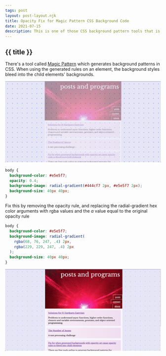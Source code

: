 ```yaml
---
tags: post
layout: post-layout.njk
title: Opacity Fix for Magic Pattern CSS Background Code
date: 2021-07-15
description: This is one of those CSS background pattern tools that is on the front page when you google. You might experience weirdness when you copy over the CSS verbaitum, depeding on what you're after. If you find the pattern is bleeding into child elements that you wish to remain above the element you've applied your "magic" background to, then here is the way to fix it. 
---
```


## {{ title }}

There's a tool called [Magic Pattern](https://www.magicpattern.design/tools/css-backgrounds) which generates background patterns in CSS. When using the generated rules on an element, the background styles bleed into the child elements' backgrounds.

![Screen shot of the webpage. there is a single column of content, 800px wide with lots of space on the margins. there is a background pattern applied to the body element, and it should only fill up the extra space, but because of the bug we are about to explain, it also fills up the backgrounds of the body's child elements.](/images/background-bug-1.png)

``` css
body {
  background-color: #e5e5f7;
  opacity: 0.4;
  background-image: radial-gradient(#444cf7 2px, #e5e5f7 2px);
  background-size: 40px 40px;
}
```

Fix this by removing the opacity rule, and replacing the radial-gradient hex color arguments with rgba values and the _a_ value equal to the original opacity rule

``` css
body {
  background-color: #e5e5f7;
  background-image: radial-gradient(
    rgba(68, 76, 247, .4) 2px,
    rgba(229, 229, 247, .4) 2px
  );
  background-size: 40px 40px;
}
```

![The same webpage pictured above, but with the css fix applied, so it appears that the child elements ar  resting atop the body's background, with their own backgrounds](/images/background-bug-2.png)
